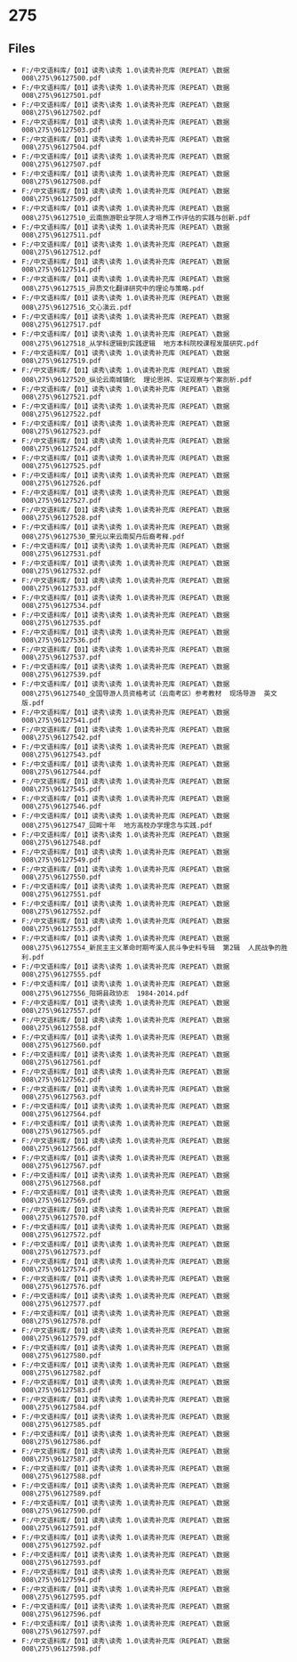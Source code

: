 # 275

## Files

- `F:/中文语料库/【01】读秀\读秀 1.0\读秀补充库（REPEAT）\数据008\275\96127500.pdf`
- `F:/中文语料库/【01】读秀\读秀 1.0\读秀补充库（REPEAT）\数据008\275\96127501.pdf`
- `F:/中文语料库/【01】读秀\读秀 1.0\读秀补充库（REPEAT）\数据008\275\96127502.pdf`
- `F:/中文语料库/【01】读秀\读秀 1.0\读秀补充库（REPEAT）\数据008\275\96127503.pdf`
- `F:/中文语料库/【01】读秀\读秀 1.0\读秀补充库（REPEAT）\数据008\275\96127504.pdf`
- `F:/中文语料库/【01】读秀\读秀 1.0\读秀补充库（REPEAT）\数据008\275\96127507.pdf`
- `F:/中文语料库/【01】读秀\读秀 1.0\读秀补充库（REPEAT）\数据008\275\96127508.pdf`
- `F:/中文语料库/【01】读秀\读秀 1.0\读秀补充库（REPEAT）\数据008\275\96127509.pdf`
- `F:/中文语料库/【01】读秀\读秀 1.0\读秀补充库（REPEAT）\数据008\275\96127510_云南旅游职业学院人才培养工作评估的实践与创新.pdf`
- `F:/中文语料库/【01】读秀\读秀 1.0\读秀补充库（REPEAT）\数据008\275\96127511.pdf`
- `F:/中文语料库/【01】读秀\读秀 1.0\读秀补充库（REPEAT）\数据008\275\96127512.pdf`
- `F:/中文语料库/【01】读秀\读秀 1.0\读秀补充库（REPEAT）\数据008\275\96127514.pdf`
- `F:/中文语料库/【01】读秀\读秀 1.0\读秀补充库（REPEAT）\数据008\275\96127515_异质文化翻译研究中的理论与策略.pdf`
- `F:/中文语料库/【01】读秀\读秀 1.0\读秀补充库（REPEAT）\数据008\275\96127516_文心滇云.pdf`
- `F:/中文语料库/【01】读秀\读秀 1.0\读秀补充库（REPEAT）\数据008\275\96127517.pdf`
- `F:/中文语料库/【01】读秀\读秀 1.0\读秀补充库（REPEAT）\数据008\275\96127518_从学科逻辑到实践逻辑  地方本科院校课程发展研究.pdf`
- `F:/中文语料库/【01】读秀\读秀 1.0\读秀补充库（REPEAT）\数据008\275\96127519.pdf`
- `F:/中文语料库/【01】读秀\读秀 1.0\读秀补充库（REPEAT）\数据008\275\96127520_纵论云南城镇化  理论思辨、实证观察与个案剖析.pdf`
- `F:/中文语料库/【01】读秀\读秀 1.0\读秀补充库（REPEAT）\数据008\275\96127521.pdf`
- `F:/中文语料库/【01】读秀\读秀 1.0\读秀补充库（REPEAT）\数据008\275\96127522.pdf`
- `F:/中文语料库/【01】读秀\读秀 1.0\读秀补充库（REPEAT）\数据008\275\96127523.pdf`
- `F:/中文语料库/【01】读秀\读秀 1.0\读秀补充库（REPEAT）\数据008\275\96127524.pdf`
- `F:/中文语料库/【01】读秀\读秀 1.0\读秀补充库（REPEAT）\数据008\275\96127525.pdf`
- `F:/中文语料库/【01】读秀\读秀 1.0\读秀补充库（REPEAT）\数据008\275\96127526.pdf`
- `F:/中文语料库/【01】读秀\读秀 1.0\读秀补充库（REPEAT）\数据008\275\96127527.pdf`
- `F:/中文语料库/【01】读秀\读秀 1.0\读秀补充库（REPEAT）\数据008\275\96127528.pdf`
- `F:/中文语料库/【01】读秀\读秀 1.0\读秀补充库（REPEAT）\数据008\275\96127530_蒙元以来云南契丹后裔考释.pdf`
- `F:/中文语料库/【01】读秀\读秀 1.0\读秀补充库（REPEAT）\数据008\275\96127531.pdf`
- `F:/中文语料库/【01】读秀\读秀 1.0\读秀补充库（REPEAT）\数据008\275\96127532.pdf`
- `F:/中文语料库/【01】读秀\读秀 1.0\读秀补充库（REPEAT）\数据008\275\96127533.pdf`
- `F:/中文语料库/【01】读秀\读秀 1.0\读秀补充库（REPEAT）\数据008\275\96127534.pdf`
- `F:/中文语料库/【01】读秀\读秀 1.0\读秀补充库（REPEAT）\数据008\275\96127535.pdf`
- `F:/中文语料库/【01】读秀\读秀 1.0\读秀补充库（REPEAT）\数据008\275\96127536.pdf`
- `F:/中文语料库/【01】读秀\读秀 1.0\读秀补充库（REPEAT）\数据008\275\96127537.pdf`
- `F:/中文语料库/【01】读秀\读秀 1.0\读秀补充库（REPEAT）\数据008\275\96127539.pdf`
- `F:/中文语料库/【01】读秀\读秀 1.0\读秀补充库（REPEAT）\数据008\275\96127540_全国导游人员资格考试（云南考区）参考教材  现场导游  英文版.pdf`
- `F:/中文语料库/【01】读秀\读秀 1.0\读秀补充库（REPEAT）\数据008\275\96127541.pdf`
- `F:/中文语料库/【01】读秀\读秀 1.0\读秀补充库（REPEAT）\数据008\275\96127542.pdf`
- `F:/中文语料库/【01】读秀\读秀 1.0\读秀补充库（REPEAT）\数据008\275\96127543.pdf`
- `F:/中文语料库/【01】读秀\读秀 1.0\读秀补充库（REPEAT）\数据008\275\96127544.pdf`
- `F:/中文语料库/【01】读秀\读秀 1.0\读秀补充库（REPEAT）\数据008\275\96127545.pdf`
- `F:/中文语料库/【01】读秀\读秀 1.0\读秀补充库（REPEAT）\数据008\275\96127546.pdf`
- `F:/中文语料库/【01】读秀\读秀 1.0\读秀补充库（REPEAT）\数据008\275\96127547_回眸十年  地方高校办学理念与实践.pdf`
- `F:/中文语料库/【01】读秀\读秀 1.0\读秀补充库（REPEAT）\数据008\275\96127548.pdf`
- `F:/中文语料库/【01】读秀\读秀 1.0\读秀补充库（REPEAT）\数据008\275\96127549.pdf`
- `F:/中文语料库/【01】读秀\读秀 1.0\读秀补充库（REPEAT）\数据008\275\96127550.pdf`
- `F:/中文语料库/【01】读秀\读秀 1.0\读秀补充库（REPEAT）\数据008\275\96127551.pdf`
- `F:/中文语料库/【01】读秀\读秀 1.0\读秀补充库（REPEAT）\数据008\275\96127552.pdf`
- `F:/中文语料库/【01】读秀\读秀 1.0\读秀补充库（REPEAT）\数据008\275\96127553.pdf`
- `F:/中文语料库/【01】读秀\读秀 1.0\读秀补充库（REPEAT）\数据008\275\96127554_新民主主义革命时期岑溪人民斗争史料专辑  第2辑  人民战争的胜利.pdf`
- `F:/中文语料库/【01】读秀\读秀 1.0\读秀补充库（REPEAT）\数据008\275\96127555.pdf`
- `F:/中文语料库/【01】读秀\读秀 1.0\读秀补充库（REPEAT）\数据008\275\96127556_阳朔县政协志  1984-2014.pdf`
- `F:/中文语料库/【01】读秀\读秀 1.0\读秀补充库（REPEAT）\数据008\275\96127557.pdf`
- `F:/中文语料库/【01】读秀\读秀 1.0\读秀补充库（REPEAT）\数据008\275\96127558.pdf`
- `F:/中文语料库/【01】读秀\读秀 1.0\读秀补充库（REPEAT）\数据008\275\96127560.pdf`
- `F:/中文语料库/【01】读秀\读秀 1.0\读秀补充库（REPEAT）\数据008\275\96127561.pdf`
- `F:/中文语料库/【01】读秀\读秀 1.0\读秀补充库（REPEAT）\数据008\275\96127562.pdf`
- `F:/中文语料库/【01】读秀\读秀 1.0\读秀补充库（REPEAT）\数据008\275\96127563.pdf`
- `F:/中文语料库/【01】读秀\读秀 1.0\读秀补充库（REPEAT）\数据008\275\96127564.pdf`
- `F:/中文语料库/【01】读秀\读秀 1.0\读秀补充库（REPEAT）\数据008\275\96127565.pdf`
- `F:/中文语料库/【01】读秀\读秀 1.0\读秀补充库（REPEAT）\数据008\275\96127566.pdf`
- `F:/中文语料库/【01】读秀\读秀 1.0\读秀补充库（REPEAT）\数据008\275\96127567.pdf`
- `F:/中文语料库/【01】读秀\读秀 1.0\读秀补充库（REPEAT）\数据008\275\96127568.pdf`
- `F:/中文语料库/【01】读秀\读秀 1.0\读秀补充库（REPEAT）\数据008\275\96127569.pdf`
- `F:/中文语料库/【01】读秀\读秀 1.0\读秀补充库（REPEAT）\数据008\275\96127570.pdf`
- `F:/中文语料库/【01】读秀\读秀 1.0\读秀补充库（REPEAT）\数据008\275\96127572.pdf`
- `F:/中文语料库/【01】读秀\读秀 1.0\读秀补充库（REPEAT）\数据008\275\96127573.pdf`
- `F:/中文语料库/【01】读秀\读秀 1.0\读秀补充库（REPEAT）\数据008\275\96127574.pdf`
- `F:/中文语料库/【01】读秀\读秀 1.0\读秀补充库（REPEAT）\数据008\275\96127576.pdf`
- `F:/中文语料库/【01】读秀\读秀 1.0\读秀补充库（REPEAT）\数据008\275\96127577.pdf`
- `F:/中文语料库/【01】读秀\读秀 1.0\读秀补充库（REPEAT）\数据008\275\96127578.pdf`
- `F:/中文语料库/【01】读秀\读秀 1.0\读秀补充库（REPEAT）\数据008\275\96127579.pdf`
- `F:/中文语料库/【01】读秀\读秀 1.0\读秀补充库（REPEAT）\数据008\275\96127580.pdf`
- `F:/中文语料库/【01】读秀\读秀 1.0\读秀补充库（REPEAT）\数据008\275\96127582.pdf`
- `F:/中文语料库/【01】读秀\读秀 1.0\读秀补充库（REPEAT）\数据008\275\96127583.pdf`
- `F:/中文语料库/【01】读秀\读秀 1.0\读秀补充库（REPEAT）\数据008\275\96127584.pdf`
- `F:/中文语料库/【01】读秀\读秀 1.0\读秀补充库（REPEAT）\数据008\275\96127585.pdf`
- `F:/中文语料库/【01】读秀\读秀 1.0\读秀补充库（REPEAT）\数据008\275\96127586.pdf`
- `F:/中文语料库/【01】读秀\读秀 1.0\读秀补充库（REPEAT）\数据008\275\96127587.pdf`
- `F:/中文语料库/【01】读秀\读秀 1.0\读秀补充库（REPEAT）\数据008\275\96127588.pdf`
- `F:/中文语料库/【01】读秀\读秀 1.0\读秀补充库（REPEAT）\数据008\275\96127589.pdf`
- `F:/中文语料库/【01】读秀\读秀 1.0\读秀补充库（REPEAT）\数据008\275\96127590.pdf`
- `F:/中文语料库/【01】读秀\读秀 1.0\读秀补充库（REPEAT）\数据008\275\96127591.pdf`
- `F:/中文语料库/【01】读秀\读秀 1.0\读秀补充库（REPEAT）\数据008\275\96127592.pdf`
- `F:/中文语料库/【01】读秀\读秀 1.0\读秀补充库（REPEAT）\数据008\275\96127593.pdf`
- `F:/中文语料库/【01】读秀\读秀 1.0\读秀补充库（REPEAT）\数据008\275\96127594.pdf`
- `F:/中文语料库/【01】读秀\读秀 1.0\读秀补充库（REPEAT）\数据008\275\96127595.pdf`
- `F:/中文语料库/【01】读秀\读秀 1.0\读秀补充库（REPEAT）\数据008\275\96127596.pdf`
- `F:/中文语料库/【01】读秀\读秀 1.0\读秀补充库（REPEAT）\数据008\275\96127597.pdf`
- `F:/中文语料库/【01】读秀\读秀 1.0\读秀补充库（REPEAT）\数据008\275\96127598.pdf`
